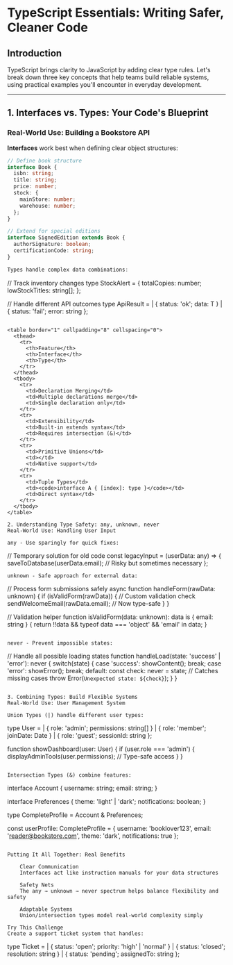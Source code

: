# TypeScript Essentials: Writing Safer, Cleaner Code

## Introduction  
TypeScript brings clarity to JavaScript by adding clear type rules. Let's break down three key concepts that help teams build reliable systems, using practical examples you'll encounter in everyday development.

---

## 1. Interfaces vs. Types: Your Code's Blueprint

### Real-World Use: Building a Bookstore API

**Interfaces** work best when defining clear object structures:
```typescript
// Define book structure
interface Book {
  isbn: string;
  title: string;
  price: number;
  stock: {
    mainStore: number;
    warehouse: number;
  };
}

// Extend for special editions
interface SignedEdition extends Book {
  authorSignature: boolean;
  certificationCode: string;
}

Types handle complex data combinations:
```
// Track inventory changes
type StockAlert = {
  totalCopies: number;
  lowStockTitles: string[];
};

// Handle different API outcomes
type ApiResult<T> = 
  | { status: 'ok'; data: T }
  | { status: 'fail'; error: string };
```

<table border="1" cellpadding="8" cellspacing="0">
  <thead>
    <tr>
      <th>Feature</th>
      <th>Interface</th>
      <th>Type</th>
    </tr>
  </thead>
  <tbody>
    <tr>
      <td>Declaration Merging</td>
      <td>Multiple declarations merge</td>
      <td>Single declaration only</td>
    </tr>
    <tr>
      <td>Extensibility</td>
      <td>Built-in extends syntax</td>
      <td>Requires intersection (&)</td>
    </tr>
    <tr>
      <td>Primitive Unions</td>
      <td></td>
      <td>Native support</td>
    </tr>
    <tr>
      <td>Tuple Types</td>
      <td><code>interface A { [index]: type }</code></td>
      <td>Direct syntax</td>
    </tr>
  </tbody>
</table>

2. Understanding Type Safety: any, unknown, never
Real-World Use: Handling User Input

any - Use sparingly for quick fixes:

```
// Temporary solution for old code
const legacyInput = (userData: any) => {
  saveToDatabase(userData.email); // Risky but sometimes necessary
};
```
unknown - Safe approach for external data:

```
// Process form submissions safely
async function handleForm(rawData: unknown) {
  if (isValidForm(rawData)) { // Custom validation check
    sendWelcomeEmail(rawData.email); // Now type-safe
  }
}

// Validation helper
function isValidForm(data: unknown): data is { email: string } {
  return !!data && typeof data === 'object' && 'email' in data;
}
```

never - Prevent impossible states:

````
// Handle all possible loading states
function handleLoad(state: 'success' | 'error'): never {
  switch(state) {
    case 'success': showContent(); break;
    case 'error': showError(); break;
    default: 
      const check: never = state; // Catches missing cases
      throw Error(`Unexpected state: ${check}`);
  }
}
```

3. Combining Types: Build Flexible Systems
Real-World Use: User Management System

Union Types (|) handle different user types:
```
type User = 
  | { role: 'admin'; permissions: string[] }
  | { role: 'member'; joinDate: Date }
  | { role: 'guest'; sessionId: string };

function showDashboard(user: User) {
  if (user.role === 'admin') {
    displayAdminTools(user.permissions); // Type-safe access
  }
}
```

Intersection Types (&) combine features:
```
interface Account {
  username: string;
  email: string;
}

interface Preferences {
  theme: 'light' | 'dark';
  notifications: boolean;
}

type CompleteProfile = Account & Preferences;

const userProfile: CompleteProfile = {
  username: 'booklover123',
  email: 'reader@bookstore.com',
  theme: 'dark',
  notifications: true
};
```

Putting It All Together: Real Benefits

    Clear Communication
    Interfaces act like instruction manuals for your data structures

    Safety Nets
    The any → unknown → never spectrum helps balance flexibility and safety

    Adaptable Systems
    Union/intersection types model real-world complexity simply

Try This Challenge
Create a support ticket system that handles:
```
type Ticket = 
  | { status: 'open'; priority: 'high' | 'normal' }
  | { status: 'closed'; resolution: string }
  | { status: 'pending'; assignedTo: string };
  ```
